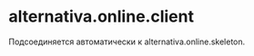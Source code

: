 alternativa.online.client
=========================

Подсоединяется автоматически к alternativa.online.skeleton.
